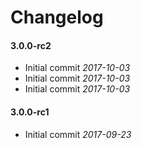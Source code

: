 # Changelog

#### 3.0.0-rc2

* Initial commit *2017-10-03*
* Initial commit *2017-10-03*
* Initial commit *2017-10-03*


#### 3.0.0-rc1

* Initial commit *2017-09-23*
